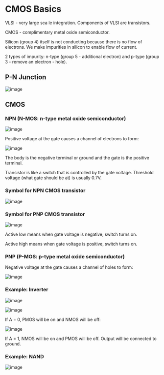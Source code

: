 # CMOS Basics
VLSI - very large sca
le integration. Components of VLSI are transistors.

CMOS - complimentary metal oxide semiconductor.

Silicon (group 4) itself is not conducting because there is no flow of electrons. We make impurities in silicon to enable flow of current.

2 types of impurity: n-type (group 5 - additional electron) and p-type (group 3 - remove an electron - hole).

## P-N Junction

![image](https://github.com/coolnikitav/coding-lessons/assets/30304422/c466c763-4851-45da-bd44-b680c0ea8835)

## CMOS 

### NPN (N-MOS: n-type metal oxide semiconductor)

![image](https://github.com/coolnikitav/coding-lessons/assets/30304422/f979b0e9-12db-46b0-8dcf-27af1fe0b464)

Positive voltage at the gate causes a channel of electrons to form:

![image](https://github.com/coolnikitav/coding-lessons/assets/30304422/61b00c0e-e304-4b37-b0f0-21a27912d6c6)

The body is the negative terminal or ground and the gate is the positive terminal.

Transistor is like a switch that is controlled by the gate voltage. Threshold voltage (what gate should be at) is usually 0.7V.

### Symbol for NPN CMOS transistor

![image](https://github.com/coolnikitav/coding-lessons/assets/30304422/ed4c289f-cbb0-4818-9a25-b0685565ddf4)

### Symbol for PNP CMOS transistor

![image](https://github.com/coolnikitav/coding-lessons/assets/30304422/7cb7a1a8-d2bb-4fc5-820e-c9d890d9bc0b)

Active low means when gate voltage is negative, switch turns on.

Active high means when gate voltage is positive, switch turns on.

### PNP (P-MOS: p-type metal oxide semiconductor)

Negative voltage at the gate causes a channel of holes to form:

![image](https://github.com/coolnikitav/coding-lessons/assets/30304422/d8979d15-ec39-4969-a5b5-fd50ea4b67b7)

### Example: Inverter

![image](https://github.com/coolnikitav/coding-lessons/assets/30304422/2d294660-6ab9-4b01-bdf6-fc9a93a4b5de)

![image](https://github.com/coolnikitav/coding-lessons/assets/30304422/5ae7d5a3-6678-49cf-be2f-c20ab1672221)

If A = 0, PMOS will be on and NMOS will be off: 

![image](https://github.com/coolnikitav/coding-lessons/assets/30304422/cb44dec2-ca4b-467e-a9be-b1c729a3b816)

If A = 1, NMOS will be on and PMOS will be off. Output will be connected to ground.

### Example: NAND

![image](https://github.com/coolnikitav/coding-lessons/assets/30304422/4c088e63-12d6-4427-80a7-2a974c82e4e3)
